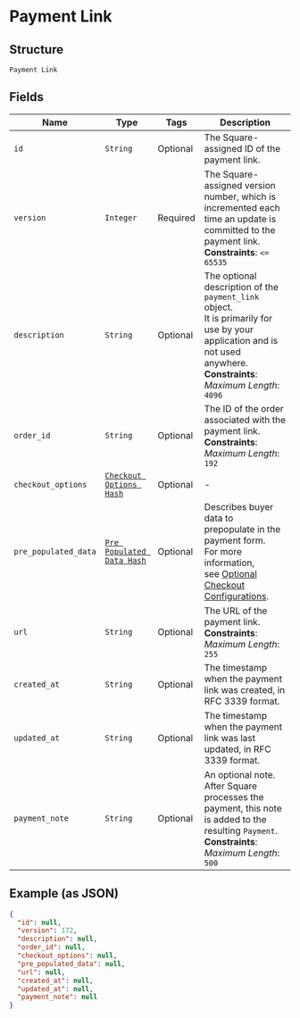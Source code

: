 
# Payment Link

## Structure

`Payment Link`

## Fields

| Name | Type | Tags | Description |
|  --- | --- | --- | --- |
| `id` | `String` | Optional | The Square-assigned ID of the payment link. |
| `version` | `Integer` | Required | The Square-assigned version number, which is incremented each time an update is committed to the payment link.<br>**Constraints**: `<= 65535` |
| `description` | `String` | Optional | The optional description of the `payment_link` object.<br>It is primarily for use by your application and is not used anywhere.<br>**Constraints**: *Maximum Length*: `4096` |
| `order_id` | `String` | Optional | The ID of the order associated with the payment link.<br>**Constraints**: *Maximum Length*: `192` |
| `checkout_options` | [`Checkout Options Hash`](../../doc/models/checkout-options.md) | Optional | - |
| `pre_populated_data` | [`Pre Populated Data Hash`](../../doc/models/pre-populated-data.md) | Optional | Describes buyer data to prepopulate in the payment form.<br>For more information,<br>see [Optional Checkout Configurations](https://developer.squareup.com/docs/checkout-api/optional-checkout-configurations). |
| `url` | `String` | Optional | The URL of the payment link.<br>**Constraints**: *Maximum Length*: `255` |
| `created_at` | `String` | Optional | The timestamp when the payment link was created, in RFC 3339 format. |
| `updated_at` | `String` | Optional | The timestamp when the payment link was last updated, in RFC 3339 format. |
| `payment_note` | `String` | Optional | An optional note. After Square processes the payment, this note is added to the<br>resulting `Payment`.<br>**Constraints**: *Maximum Length*: `500` |

## Example (as JSON)

```json
{
  "id": null,
  "version": 172,
  "description": null,
  "order_id": null,
  "checkout_options": null,
  "pre_populated_data": null,
  "url": null,
  "created_at": null,
  "updated_at": null,
  "payment_note": null
}
```

